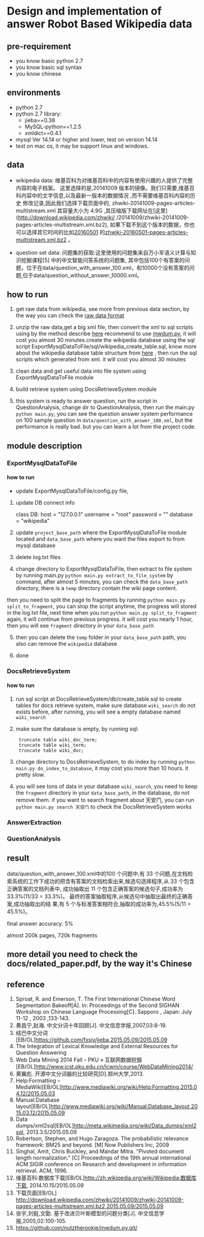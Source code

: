 # Design and implementation of answer Robot Based Wikipedia data

## pre-requirement

* you know basic python 2.7 
* you know basic sql syntax
* you know chinese



## environments


* python 2.7
* python 2.7 library: 
    * jieba==0.38
    * MySQL-python==1.2.5
    * xmldict==0.4.1
* mysql Ver 14.14 or higher and lower, test on version 14.14
* test on mac os, it may be support linux and windows.


## data

* wikipedia data: 维基百科为对维基百科中的内容有使用兴趣的人提供了完整内容的电子档案。
这里选择的是,20141009 版本的镜像。我们只需要,维基百科内容中的文字信息,以及最新一版本的数据情况
,而不需要维基百科内容的历史 修改记录,因此我们选择下载页面中的, zhwiki-20141009-pages-articles-multistream.xml 其容量大小为 4.9G
,其压缩版下载网址在[这里](http://download.wikipedia.com/zhwiki/
/20141009/zhwiki-20141009-pages-articles-multistream.xml.bz2), 如果下载不到这个版本的数据，你也可以选择其它时间的比如[20160501](https://dumps.wikimedia.org/zhwiki/20160501/)
的[zhwiki-20160501-pages-articles-multistream.xml.bz2](https://dumps.wikimedia.org/zhwiki/20160501/zhwiki-20160501-pages-articles-multistream.xml.bz2)
。


* question set data: 问题集的获取:这里使用的问题集来自万小军语义计算与知识挖掘课程[5] 中的中文智能问答系统的问题集, 其中包括100个有答案的问题，位于在data/question_with_answer_100.xml，和10000个没有答案的问题,位于data/question_without_answer_10000.xml。


## how to run

1. get raw data from wikipedia, see more from previous data section, by the way you can check the [raw data format](https://www.mediawiki.org/wiki/Help:Formatting)
2. unzip the raw data,get a big xml file, then convert the xml to sql scripts using by the method describe [here](https://meta.wikimedia.org/wiki/Data_dumps/Tools_for_importing)
recommend to use [mwdum.py](https://github.com/nutztherookie/mwdum.py),
 it will cost you almost 30 minutes.create the wikipedia database using the sql script ExportMysqlDataToFile/sql/wikipedia_create_table.sql,  know more about the wikipedia database table structure from [here](https://www.mediawiki.org/wiki/Manual:Database_layout) 
, then run the sql scripts which generated from xml. it will cost you almost 30 minutes
  
3. clean data and get useful data into file system using ExportMysqlDataToFile module
4. build retrieve system using DocsRetrieveSystem module
5. this system is ready to answer question, run the script in QuestionAnalysis, change dir to QuestionAnalysis,
then run the main.py `python main.py`, you can see the question answer system performance on 100 sample question in 
`data/question_with_answer_100.xml`, but the performance is really bad. but you can learn a lot from the project code.


## module description

### ExportMysqlDataToFile

#### how to run

* update ExportMysqlDataToFile/config.py file, 
1. update DB connect info


    class DB:
        host = "127.0.0.1"
        username = "root"
        password = ""
        database = "wikipedia"

2. update `project_base_path` where the ExportMysqlDataToFile module located and `data_base_path` where you want the files export to from mysql database

3. delete log.txt files

4. change directory to ExportMysqlDataToFile, then extract to file system by running main.py `python main.py extract_to_file_system` by command,
after almost 5 minutes, you can check the `data_base_path` directory, there is a `temp` directory contain the wiki page content.

then you need to split the page to fragments by running `python main.py split_to_fragment`, you can stop the script anytime, the progress will stored in the log.txt file, next 
time when you run `python main.py split_to_fragment` again, it will continue from previous progress.
it will cost you nearly 1 hour, then you will see `fragment` directory in your `data_base_path`

5. then you can delete the `temp` folder in your  `data_base_path` path, you also can remove the `wikipedia` database

6. done

### DocsRetrieveSystem

#### how to run
1. run sql script at DocsRetrieveSystem/db/create_table.sql to create tables for docs retrieve system, make sure database `wiki_search` do not exists before,
after running, you will see a empty database named `wiki_search`
2. make sure the database is empty, by running sql:

        truncate table wiki_doc_term;
        truncate table wiki_term;
        truncate table wiki_doc;

3.  change directory to DocsRetrieveSystem, to do index by running `python main.py do_index_to_database`,  it may cost you more than 10 hours. it pretty slow.
4. you will see tons of data in your database `wiki_search`, you need to keep the `fragment` directory in your `data_base_path`, in the database, do not remove them.
if you want to search fragment about 天安门, you can run `python main.py search 天安门` to check the DocsRetrieveSystem works 
 
### AnswerExtraction



### QuestionAnalysis

## result 

data/question_with_answer_100.xml中的100 个问题中,有 33 个问题,在文档检索系统的工作下成功的把含有答案的文档检索出来,候选句选择程序,从 33 个包含正确答案的文档列表中, 成功抽取出 11 个包含正确答案的候选句子,成功率为 33.3%(11/33 = 33.3%)。 最终的答案抽取程序,从候选句中抽取出最终的正确答案,成功抽取出的结 果,有 5 个与标准答案相符合,抽取的成功率为,45.5%(5/11 = 45.5%)。

final answer accuracy: 5% 


almost 200k pages, 720k fragments

## more detail you need to check the docs/related_paper.pdf, by the way it's Chinese


## reference

1. Sproat, R. and Emerson, T. The First International Chinese Word Segmentation Bakeoff[A]. In: Proceedings of the Second SIGHAN Workshop on Chinese Language Processing[C]. Sapporo , Japan: July 11-12 , 2003 ,133-143.
2. 黄昌宁,赵海. 中文分词十年回顾[J]. 中文信息学报,2007,03:8-19.
3. 结巴中文分词[EB/OL]https://github.com/fxsjy/jieba,2015.05.09/2015.05.09
4. The Integration of Lexical Knowledge and External Resources for Question Answering
5. Web Data Mining 2014 Fall – PKU » 互联网数据挖掘[EB/OL]http://www.icst.pku.edu.cn/lcwm/course/WebDataMining2014/
6. 黄翼彪. 开源中文分词器的比较研究[D].郑州大学,2013.
7. Help:Formatting – MediaWiki[EB/OL]http://www.mediawiki.org/wiki/Help:Formatting,2015.04.12/2015.05.03
8. Manual:Database layout[EB/OL]http://www.mediawiki.org/wiki/Manual:Database_layout,2015.03.12/2015.05.09
9. Data dumps/xml2sql[EB/OL]http://meta.wikimedia.org/wiki/Data_dumps/xml2sql, 2013.3.5/2015.05.09
10. Robertson, Stephen, and Hugo Zaragoza. The probabilistic relevance framework: BM25 and beyond. [M] Now Publishers Inc, 2009
11. Singhal, Amit, Chris Buckley, and Mandar Mitra. "Pivoted document length normalization." [C] Proceedings of the 19th annual international ACM SIGIR conference on Research and development in information retrieval. ACM, 1996.
12. 维基百科:数据库下载[EB/OL]http://zh.wikipedia.org/wiki/Wikipedia:数据库下载, 2014.10.15/2015.05.09
13. 下载页面[EB/OL] http://download.wikipedia.com/zhwiki/20141009/zhwiki-20141009-pages-articles-multistream.xml.bz2,2015.05.09/2015.05.09
14. 张宇,刘挺,文勖. 基于改进贝叶斯模型的问题分类[J]. 中文信息学报,2005,02:100-105.
15. https://github.com/nutztherookie/mwdum.py.git/

 